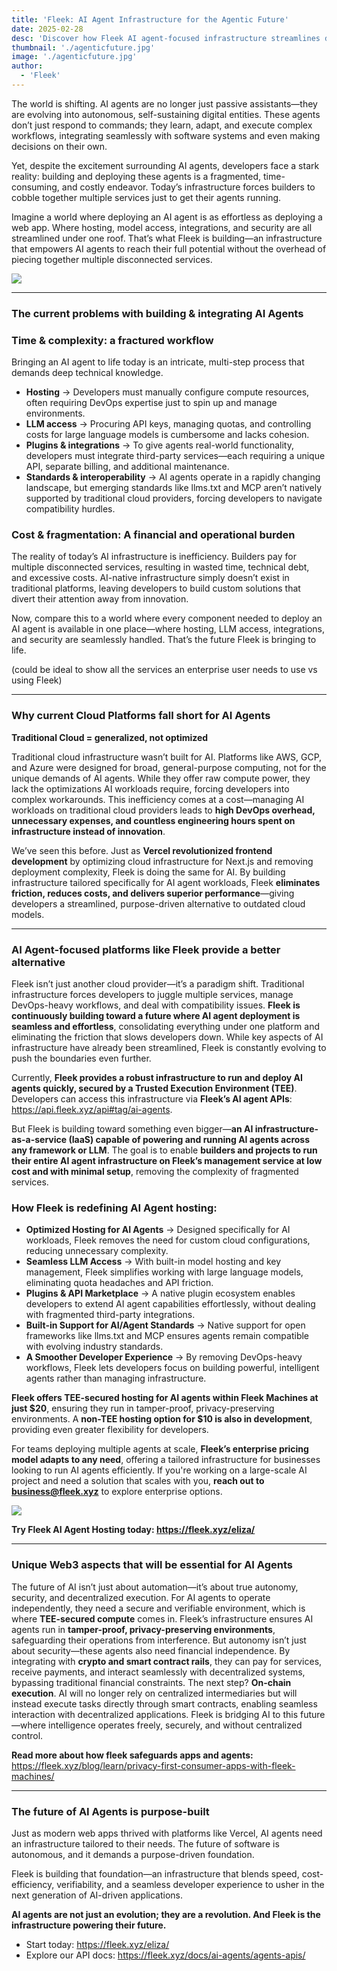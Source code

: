 ```yaml
---
title: 'Fleek: AI Agent Infrastructure for the Agentic Future'
date: 2025-02-28
desc: 'Discover how Fleek AI agent-focused infrastructure streamlines development, reduces costs, and integrates Web3 technologies to empower autonomous, secure, and decentralized AI applications.'
thumbnail: './agenticfuture.jpg'
image: './agenticfuture.jpg'
author:
  - 'Fleek'
---
```


The world is shifting. AI agents are no longer just passive assistants—they are evolving into autonomous, self-sustaining digital entities. These agents don’t just respond to commands; they learn, adapt, and execute complex workflows, integrating seamlessly with software systems and even making decisions on their own.

Yet, despite the excitement surrounding AI agents, developers face a stark reality: building and deploying these agents is a fragmented, time-consuming, and costly endeavor. Today’s infrastructure forces builders to cobble together multiple services just to get their agents running.

Imagine a world where deploying an AI agent is as effortless as deploying a web app. Where hosting, model access, integrations, and security are all streamlined under one roof. That’s what Fleek is building—an infrastructure that empowers AI agents to reach their full potential without the overhead of piecing together multiple disconnected services.

![](./meme.png)

---

### **The current problems with building & integrating AI Agents**

### **Time & complexity: a fractured workflow**

Bringing an AI agent to life today is an intricate, multi-step process that demands deep technical knowledge.

- **Hosting** → Developers must manually configure compute resources, often requiring DevOps expertise just to spin up and manage environments.
- **LLM access** → Procuring API keys, managing quotas, and controlling costs for large language models is cumbersome and lacks cohesion.
- **Plugins & integrations** → To give agents real-world functionality, developers must integrate third-party services—each requiring a unique API, separate billing, and additional maintenance.
- **Standards & interoperability** → AI agents operate in a rapidly changing landscape, but emerging standards like llms.txt and MCP aren’t natively supported by traditional cloud providers, forcing developers to navigate compatibility hurdles.

### **Cost & fragmentation: A financial and operational burden**

The reality of today’s AI infrastructure is inefficiency. Builders pay for multiple disconnected services, resulting in wasted time, technical debt, and excessive costs. AI-native infrastructure simply doesn’t exist in traditional platforms, leaving developers to build custom solutions that divert their attention away from innovation.

Now, compare this to a world where every component needed to deploy an AI agent is available in one place—where hosting, LLM access, integrations, and security are seamlessly handled. That’s the future Fleek is bringing to life.

(could be ideal to show all the services an enterprise user needs to use vs using Fleek)

---

### **Why current Cloud Platforms fall short for AI Agents**

**Traditional Cloud = generalized, not optimized**

Traditional cloud infrastructure wasn’t built for AI. Platforms like AWS, GCP, and Azure were designed for broad, general-purpose computing, not for the unique demands of AI agents. While they offer raw compute power, they lack the optimizations AI workloads require, forcing developers into complex workarounds. This inefficiency comes at a cost—managing AI workloads on traditional cloud providers leads to **high DevOps overhead, unnecessary expenses, and countless engineering hours spent on infrastructure instead of innovation**.

We’ve seen this before. Just as **Vercel revolutionized frontend development** by optimizing cloud infrastructure for Next.js and removing deployment complexity, Fleek is doing the same for AI. By building infrastructure tailored specifically for AI agent workloads, Fleek **eliminates friction, reduces costs, and delivers superior performance**—giving developers a streamlined, purpose-driven alternative to outdated cloud models.

---

### **AI Agent-focused platforms like Fleek provide a better alternative**

Fleek isn’t just another cloud provider—it’s a paradigm shift. Traditional infrastructure forces developers to juggle multiple services, manage DevOps-heavy workflows, and deal with compatibility issues. **Fleek is continuously building toward a future where AI agent deployment is seamless and effortless**, consolidating everything under one platform and eliminating the friction that slows developers down. While key aspects of AI infrastructure have already been streamlined, Fleek is constantly evolving to push the boundaries even further.

Currently, **Fleek provides a robust infrastructure to run and deploy AI agents quickly, secured by a Trusted Execution Environment (TEE)**. Developers can access this infrastructure via **Fleek’s AI agent APIs**: https://api.fleek.xyz/api#tag/ai-agents.

But Fleek is building toward something even bigger—**an AI infrastructure-as-a-service (IaaS) capable of powering and running AI agents across any framework or LLM**. The goal is to enable **builders and projects to run their entire AI agent infrastructure on Fleek’s management service at low cost and with minimal setup**, removing the complexity of fragmented services.

### **How Fleek is redefining AI Agent hosting:**

- **Optimized Hosting for AI Agents** → Designed specifically for AI workloads, Fleek removes the need for custom cloud configurations, reducing unnecessary complexity.
- **Seamless LLM Access** → With built-in model hosting and key management, Fleek simplifies working with large language models, eliminating quota headaches and API friction.
- **Plugins & API Marketplace** → A native plugin ecosystem enables developers to extend AI agent capabilities effortlessly, without dealing with fragmented third-party integrations.
- **Built-in Support for AI/Agent Standards** → Native support for open frameworks like llms.txt and MCP ensures agents remain compatible with evolving industry standards.
- **A Smoother Developer Experience** → By removing DevOps-heavy workflows, Fleek lets developers focus on building powerful, intelligent agents rather than managing infrastructure.

**Fleek offers TEE-secured hosting for AI agents within Fleek Machines at just $20**, ensuring they run in tamper-proof, privacy-preserving environments. A **non-TEE hosting option for $10 is also in development**, providing even greater flexibility for developers.

For teams deploying multiple agents at scale, **Fleek’s enterprise pricing model adapts to any need**, offering a tailored infrastructure for businesses looking to run AI agents efficiently. If you're working on a large-scale AI project and need a solution that scales with you, **reach out to business@fleek.xyz** to explore enterprise options.

![](./discord.png)

**Try Fleek AI Agent Hosting today: https://fleek.xyz/eliza/**

---

### **Unique Web3 aspects that will be essential for AI Agents**

The future of AI isn’t just about automation—it’s about true autonomy, security, and decentralized execution. For AI agents to operate independently, they need a secure and verifiable environment, which is where **TEE-secured compute** comes in. Fleek’s infrastructure ensures AI agents run in **tamper-proof, privacy-preserving environments**, safeguarding their operations from interference. But autonomy isn’t just about security—these agents also need financial independence. By integrating with **crypto and smart contract rails**, they can pay for services, receive payments, and interact seamlessly with decentralized systems, bypassing traditional financial constraints. The next step? **On-chain execution**. AI will no longer rely on centralized intermediaries but will instead execute tasks directly through smart contracts, enabling seamless interaction with decentralized applications. Fleek is bridging AI to this future—where intelligence operates freely, securely, and without centralized control.

**Read more about how fleek safeguards apps and agents:**  https://fleek.xyz/blog/learn/privacy-first-consumer-apps-with-fleek-machines/

---

### **The future of AI Agents is purpose-built**

Just as modern web apps thrived with platforms like Vercel, AI agents need an infrastructure tailored to their needs. The future of software is autonomous, and it demands a purpose-driven foundation.

Fleek is building that foundation—an infrastructure that blends speed, cost-efficiency, verifiability, and a seamless developer experience to usher in the next generation of AI-driven applications.

**AI agents are not just an evolution; they are a revolution. And Fleek is the infrastructure powering their future.**

- Start today: https://fleek.xyz/eliza/
- Explore our API docs: https://fleek.xyz/docs/ai-agents/agents-apis/
